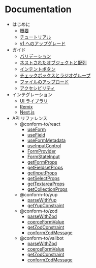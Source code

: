 # Documentation

- はじめに
  - [概要](./overview.md)
  - [チュートリアル](./tutorial.md)
  - [v1 へのアップグレード](./upgrading-v1.md)
- ガイド
  - [バリデーション](./validation.md)
  - [ネストされたオブジェクトと配列](./complex-structures.md)
  - [インテントボタン](./intent-button.md)
  - [チェックボックスとラジオグループ](./checkbox-and-radio-group.md)
  - [ファイルのアップロード](./file-upload.md)
  - [アクセシビリティ](./accessibility.md)
- インテグレーション
  - [UI ライブラリ](./integration/ui-libraries.md)
  - [Remix](./integration/remix.md)
  - [Next.js](./integration/nextjs.md)
- API リファレンス
  - @conform-to/react
    - [useForm](./api/react/useForm.md)
    - [useField](./api/react/useField.md)
    - [useFormMetadata](./api/react/useFormMetadata.md)
    - [useInputControl](./api/react/useInputControl.md)
    - [FormProvider](./api/react/FormProvider.md)
    - [FormStateInput](./api/react/FormStateInput.md)
    - [getFormProps](./api/react/getFormProps.md)
    - [getFieldsetProps](./api/react/getFieldsetProps.md)
    - [getInputProps](./api/react/getInputProps.md)
    - [getSelectProps](./api/react/getSelectProps.md)
    - [getTextareaProps](./api/react/getTextareaProps.md)
    - [getCollectionProps](./api/react/getCollectionProps.md)
  - @conform-to/yup
    - [parseWithYup](./api/yup/parseWithYup.md)
    - [getYupConstraint](./api/yup/getYupConstraint.md)
  - @conform-to/zod
    - [parseWithZod](./api/zod/parseWithZod.md)
    - [coerceFormValue](./api/zod/coerceFormValue.md)
    - [getZodConstraint](./api/zod/getZodConstraint.md)
    - [conformZodMessage](./api/zod/conformZodMessage.md)
  - @conform-to/valibot
    - [parseWithZod](./api/valibot/parseWithZod.md)
    - [coerceFormValue](./api/valibot/coerceFormValue.md)
    - [getZodConstraint](./api/valibot/getZodConstraint.md)
    - [conformZodMessage](./api/valibot/conformZodMessage.md)
